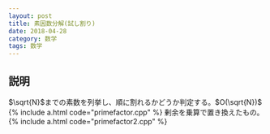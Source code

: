 ```yaml
---
layout: post
title: 素因数分解(試し割り)
date: 2018-04-28
category: 数学
tags: 数学
---
```


## 説明
$\sqrt{N}$までの素数を列挙し、順に割れるかどうか判定する。$O(\sqrt{N})$
{% include a.html code="primefactor.cpp" %}
剰余を乗算で置き換えたもの。
{% include a.html code="primefactor2.cpp" %}